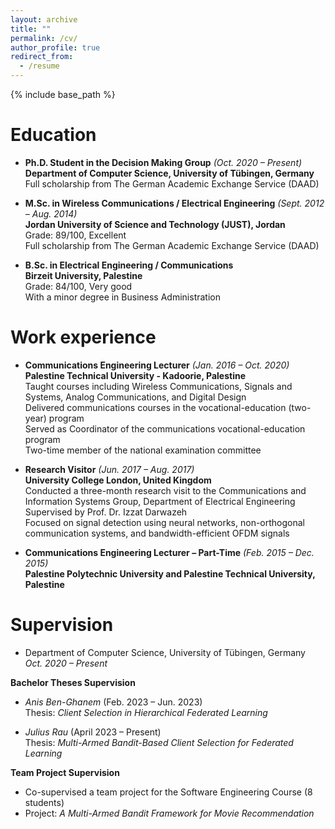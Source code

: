 ```yaml
---
layout: archive
title: ""
permalink: /cv/
author_profile: true
redirect_from:
  - /resume
---
```


{% include base_path %}

Education
======
- **Ph.D. Student in the Decision Making Group** *(Oct. 2020 – Present)*  
  **Department of Computer Science, University of Tübingen, Germany**  
 Full scholarship from The German Academic Exchange Service (DAAD)

- **M.Sc. in Wireless Communications / Electrical Engineering** *(Sept. 2012 – Aug. 2014)*  
  **Jordan University of Science and Technology (JUST), Jordan**  
 Grade: 89/100, Excellent  
  Full scholarship from The German Academic Exchange Service (DAAD)

- **B.Sc. in Electrical Engineering / Communications**  
 **Birzeit University, Palestine**  
 Grade: 84/100, Very good  
  With a minor degree in Business Administration



Work experience
======
- **Communications Engineering Lecturer** *(Jan. 2016 – Oct. 2020)*  
 **Palestine Technical University - Kadoorie, Palestine**  
   Taught courses including Wireless Communications, Signals and Systems, Analog Communications, and Digital Design  
   Delivered communications courses in the vocational-education (two-year) program  
   Served as Coordinator of the communications vocational-education program  
   Two-time member of the national examination committee  

- **Research Visitor** *(Jun. 2017 – Aug. 2017)*  
  **University College London, United Kingdom**  
   Conducted a three-month research visit to the Communications and Information Systems Group, Department of Electrical Engineering  
   Supervised by Prof. Dr. Izzat Darwazeh  
   Focused on signal detection using neural networks, non-orthogonal communication systems, and bandwidth-efficient OFDM signals

- **Communications Engineering Lecturer – Part-Time** *(Feb. 2015 – Dec. 2015)*  
  **Palestine Polytechnic University and Palestine Technical University, Palestine**


Supervision
======
-  Department of Computer Science, University of Tübingen, Germany  
  *Oct. 2020 – Present*  

  **Bachelor Theses Supervision**  
  - *Anis Ben-Ghanem* (Feb. 2023 – Jun. 2023)  
    Thesis: *Client Selection in Hierarchical Federated Learning*

  - *Julius Rau* (April 2023 – Present)  
   Thesis: *Multi-Armed Bandit-Based Client Selection for Federated Learning*

  **Team Project Supervision**  
  - Co-supervised a team project for the Software Engineering Course (8 students)  
   - Project: *A Multi-Armed Bandit Framework for Movie Recommendation*
